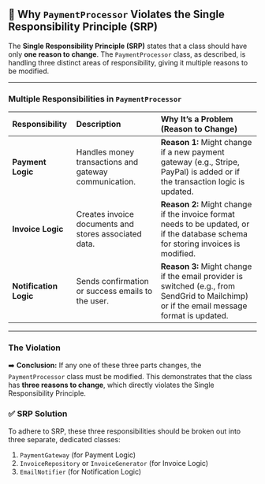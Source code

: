 ## 🛑 Why `PaymentProcessor` Violates the Single Responsibility Principle (SRP)

The **Single Responsibility Principle (SRP)** states that a class should have only **one reason to change**. The `PaymentProcessor` class, as described, is handling three distinct areas of responsibility, giving it multiple reasons to be modified.

---

### Multiple Responsibilities in `PaymentProcessor`

| Responsibility | Description | Why It’s a Problem (Reason to Change) |
| :--- | :--- | :--- |
| **Payment Logic** | Handles money transactions and gateway communication. | **Reason 1:** Might change if a new payment gateway (e.g., Stripe, PayPal) is added or if the transaction logic is updated. |
| **Invoice Logic** | Creates invoice documents and stores associated data. | **Reason 2:** Might change if the invoice format needs to be updated, or if the database schema for storing invoices is modified. |
| **Notification Logic** | Sends confirmation or success emails to the user. | **Reason 3:** Might change if the email provider is switched (e.g., from SendGrid to Mailchimp) or if the email message format is updated. |

---

### The Violation

➡️ **Conclusion:** If any one of these three parts changes, the `PaymentProcessor` class must be modified. This demonstrates that the class has **three reasons to change**, which directly violates the Single Responsibility Principle.

### ✅ SRP Solution

To adhere to SRP, these three responsibilities should be broken out into three separate, dedicated classes:

1.  `PaymentGateway` (for Payment Logic)
2.  `InvoiceRepository` or `InvoiceGenerator` (for Invoice Logic)
3.  `EmailNotifier` (for Notification Logic)